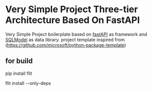 # Very Simple Project  Three-tier Architecture  Based On FastAPI
Very Simple Project boilerplate based on [fastAPI](https://fastapi.tiangolo.com/) as framework
and [SQLModel](https://sqlmodel.tiangolo.com/) as data library.
project template inspired from (https://github.com/microsoft/python-package-template) 

## for build  
pip install flit 

flit install  --only-deps 




